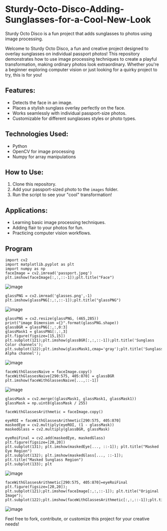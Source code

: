 # Sturdy-Octo-Disco-Adding-Sunglasses-for-a-Cool-New-Look

Sturdy Octo Disco is a fun project that adds sunglasses to photos using image processing.

Welcome to Sturdy Octo Disco, a fun and creative project designed to overlay sunglasses on individual passport photos! This repository demonstrates how to use image processing techniques to create a playful transformation, making ordinary photos look extraordinary. Whether you're a beginner exploring computer vision or just looking for a quirky project to try, this is for you!

## Features: 
- Detects the face in an image.
- Places a stylish sunglass overlay perfectly on the face.
- Works seamlessly with individual passport-size photos.
- Customizable for different sunglasses styles or photo types.

## Technologies Used:
- Python
- OpenCV for image processing
- Numpy for array manipulations

## How to Use:
1. Clone this repository.
2. Add your passport-sized photo to the `images` folder.
3. Run the script to see your "cool" transformation!

## Applications:
- Learning basic image processing techniques.
- Adding flair to your photos for fun.
- Practicing computer vision workflows.

## Program 
```
import cv2
import matplotlib.pyplot as plt
import numpy as np
faceImage = cv2.imread('passport.jpeg')
plt.imshow(faceImage[:,:,::-1]);plt.title("Face")
```
![image](https://github.com/user-attachments/assets/140e55e6-d219-46a9-bc95-48380803b02d)
```
glassPNG = cv2.imread('glasses.png',-1)
plt.imshow(glassPNG[:,:,::-1]);plt.title("glassPNG")
```
![image](https://github.com/user-attachments/assets/5fee4751-4059-4f0e-adc8-4ab16d5782ee)
```
glassPNG = cv2.resize(glassPNG, (465,285))
print("image Dimension ={}".format(glassPNG.shape))
glassBGR = glassPNG[:,:,0:3]
glassMask1 = glassPNG[:,:,3]
plt.figure(figsize=[15,15])
plt.subplot(121);plt.imshow(glassBGR[:,:,::-1]);plt.title('Sunglass Color channels');
plt.subplot(122);plt.imshow(glassMask1,cmap='gray');plt.title('Sunglass Alpha channel');
```
![image](https://github.com/user-attachments/assets/885d9fd0-4256-4c47-a169-238f1753eecd)
```
faceWithGlassesNaive = faceImage.copy()
faceWithGlassesNaive[290:575, 405:870] = glassBGR
plt.imshow(faceWithGlassesNaive[...,::-1])
```
![image](https://github.com/user-attachments/assets/0d603648-e4d5-4554-a84f-67ddf14f7084)
```
glassMask = cv2.merge((glassMask1, glassMask1, glassMask1))
glassMask = np.uint8(glassMask / 255) 

faceWithGlassesArithmetic = faceImage.copy()

eyeROI = faceWithGlassesArithmetic[290:575, 405:870]  
maskedEye = cv2.multiply(eyeROI, (1 - glassMask))  
maskedGlass = cv2.multiply(glassBGR, glassMask) 

eyeRoiFinal = cv2.add(maskedEye, maskedGlass)
plt.figure(figsize=[20,20])
plt.subplot(131); plt.imshow(maskedEye[..., ::-1]); plt.title("Masked Eye Region")
plt.subplot(132); plt.imshow(maskedGlass[..., ::-1]); plt.title("Masked Sunglass Region")
plt.subplot(133); plt
```
![image](https://github.com/user-attachments/assets/ad1b709e-0e31-4e87-8852-1a8de6ecc1e9)
```
faceWithGlassesArithmetic[290:575, 405:870]=eyeRoiFinal
plt.figure(figsize=[20,20]);
plt.subplot(121);plt.imshow(faceImage[:,:,::-1]); plt.title("Original Image");
plt.subplot(122);plt.imshow(faceWithGlassesArithmetic[:,:,::-1]);plt.title("With Sunglasses");
```
![image](https://github.com/user-attachments/assets/a62a433e-3460-461c-a4b3-f63400b6c728)

Feel free to fork, contribute, or customize this project for your creative needs!
